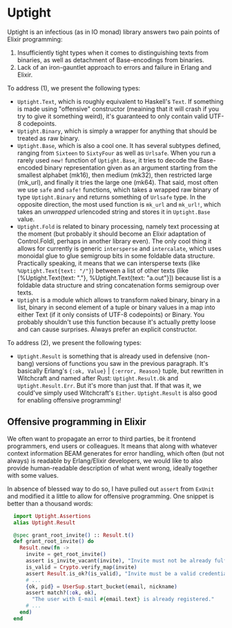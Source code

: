 # Uptight

Uptight is an infectious (as in IO monad) library answers two pain points of Elixir programming:

 1. Insufficiently tight types when it comes to distinguishing texts from binaries, as well as detachment of Base-encodings from binaries.
 2. Lack of an iron-gauntlet approach to errors and failure in Erlang and Elixir.

To address (1), we present the following types:

 * `Uptight.Text`, which is roughly equivalent to Haskell's `Text`. If something is made using "offensive" constructor (meaining that it will crash if you try to give it something weird), it's guaranteed to only contain valid UTF-8 codepoints.
 * `Uptight.Binary`, which is simply a wrapper for anything that should be treated as raw binary.
 * `Uptight.Base`, which is also a cool one. It has several subtypes defined, ranging from `Sixteen` to `SixtyFour` as well as `Urlsafe`. When you run a rarely used `new!` function of `Uptight.Base`, it tries to decode the Base-encoded binary representation given as an argument starting from the smallest alphabet (mk16), then medium (mk32), then restricted large (mk_url), and finally it tries the large one (mk64). That said, most often we use `safe` and `safe!` functions, which takes a wrapped raw binary of type `Uptight.Binary` and returns something of `Urlsafe` type. In the opposite direction, the most used function is `mk_url` and `mk_url!`, which takes an _unwrapped_ urlencoded string and stores it in `Uptight.Base` value.
 * `Uptight.Fold` is related to binary processing, namely text processing at the moment (but probably it should become an Elixir adaptation of Control.Foldl, perhaps in another library even). The only cool thing it allows for currently is generic `intersperse` and `intercalate`, which uses monoidal glue to  glue semigroup bits in some foldable data structure. Practically speaking, it means that we can intersperse texts (like `%Uptight.Text{text: "/"}`) between a list of other texts (like [%Uptight.Text{text: "."}, %Uptight.Text{text: "a.out"}]) because list is a foldable data structure and string concatenation forms semigroup over texts.
 * `Uptight` is a module which allows to transform naked binary, binary in a list, binary in second element of a tuple or binary values in a map into either Text (if it only consists of UTF-8 codepoints) or Binary. You probably shouldn't use this function because it's actually pretty loose and can cause surprises. Always prefer an explicit constructor.

To address (2), we present the following types:

 * `Uptight.Result` is something that is already used in defensive (non-bang) versions of functions you saw in the previous paragraph. It's basically Erlang's `{:ok, Value}` | `{:error, Reason}` tuple, but rewritten in Witchcraft and named after Rust: `Uptight.Result.Ok` and `Uptight.Result.Err`. But it's more than just that. If that was it, we could've simply used Witchcraft's `Either`. `Uptight.Result` is also good for enabling offensive programming!

## Offensive programming in Elixir

We often want to propagate an error to third parties, be it frontend programmers, end users or colleagues. It means that along with whatever context information BEAM generates for error handling, which often (but not always) is readable by Erlang/Elixir developers, we would like to also provide human-readable description of what went wrong, ideally together with some values.

In absence of blessed way to do so, I have pulled out `assert` from `ExUnit` and modified it a little to allow for offensive programming. One snippet is better than a thousand words:

```elixir
  import Uptight.Assertions
  alias Uptight.Result

  @spec grant_root_invite() :: Result.t()
  def grant_root_invite() do
    Result.new(fn ->
      invite = get_root_invite()
      assert is_invite_vacant(invite), "Invite must not be already fulfilled."
      is_valid = Crypto.verify_map(invite)
      assert Result.is_ok?(is_valid), "Invite must be a valid credential."
      # ...
      {ok, pid} = UserSup.start_bucket(email, nickname)
      assert match?(:ok, ok),
        "The user with E-mail #{email.text} is already registered."
      # ...
    end)
  end
```
